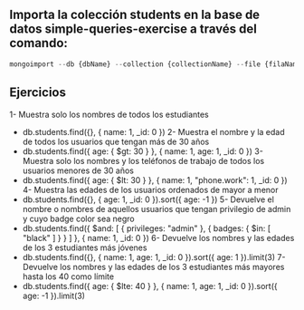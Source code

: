 ## Importa la colección students en la base de datos simple-queries-exercise a través del comando:

```js
mongoimport --db {dbName} --collection {collectionName} --file {filaName}.json
```

## Ejercicios

1- Muestra solo los nombres de todos los estudiantes
  - db.students.find({}, { name: 1, _id: 0 })
2- Muestra el nombre y la edad de todos los usuarios que tengan más de 30 años
  - db.students.find({ age: { $gt: 30 } }, { name: 1, age: 1, _id: 0 })
3- Muestra solo los nombres y los teléfonos de trabajo de todos los usuarios menores de 30 años
  - db.students.find({ age: { $lt: 30 } }, { name: 1, "phone.work": 1, _id: 0 })
4- Muestra las edades de los usuarios ordenados de mayor a menor
  - db.students.find({}, { age: 1, _id: 0 }).sort({ age: -1 })
5- Devuelve el nombre o nombres de aquellos usuarios que tengan privilegio de admin y cuyo badge color sea negro
  - db.students.find({ $and: [ { privileges: "admin" }, { badges: { $in: [ "black" ] } } ] }, { name: 1, _id: 0 })
6- Devuelve los nombres y las edades de los 3 estudiantes más jóvenes
  - db.students.find({}, { name: 1, age: 1, _id: 0 }).sort({ age: 1 }).limit(3)
7- Devuelve los nombres y las edades de los 3 estudiantes más mayores hasta los 40 como límite
  - db.students.find({ age: { $lte: 40 } }, { name: 1, age: 1, _id: 0 }).sort({ age: -1 }).limit(3)